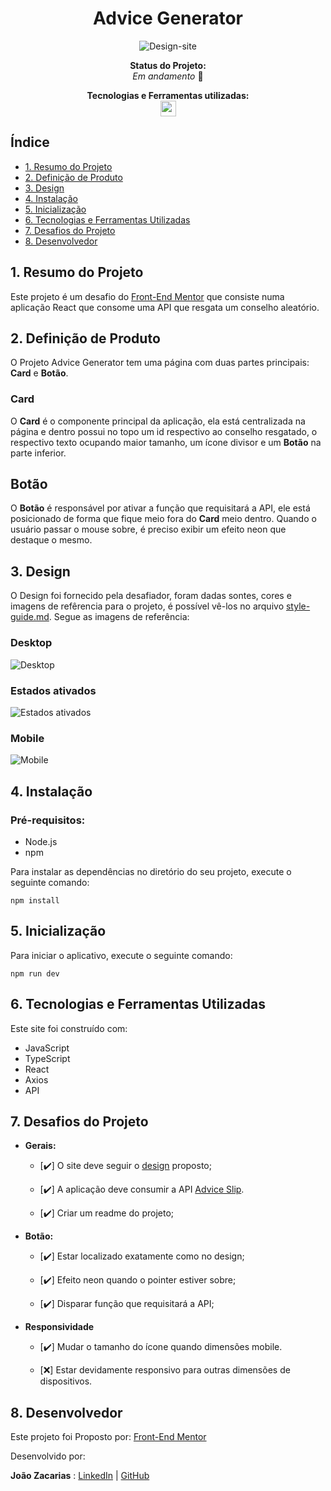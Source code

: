 <h1 align="center">Advice Generator</h1>
<div align="center">

![Design-site](./design/desktop-design.jpg)

<p align="center"><strong>Status do Projeto:<br></strong> <i>Em andamento</i> 🚧</p>

</div>
<p align="center">
<span><strong>Tecnologias e Ferramentas utilizadas:</strong></span>
<br>
  <a href="https://skillicons.dev">
    <img src="https://skillicons.dev/icons?i=ts,js,react,github,git" style="height: 25px;"/>
  </a>
</p>

## Índice

- [1. Resumo do Projeto](#1-resumo-do-projeto)
- [2. Definição de Produto](#2-definição-de-produto)
- [3. Design](#3-design)
- [4. Instalação](#4-instalação)
- [5. Inicialização](#5-inicialização)
- [6. Tecnologias e Ferramentas Utilizadas](#6-tecnologias-e-ferramentas-utilizadas)
- [7. Desafios do Projeto](#7-desafios-do-projeto)
- [8. Desenvolvedor](#8-desenvolvedor)

## 1. Resumo do Projeto

Este projeto é um desafio do [Front-End Mentor](https://www.frontendmentor.io) que consiste numa aplicação React que consome uma API que resgata um conselho aleatório.

## 2. Definição de Produto

O Projeto Advice Generator tem uma página com duas partes principais: **Card** e **Botão**.

### Card

O **Card** é o componente principal da aplicação, ela está centralizada na página e dentro possui no topo um id respectivo ao conselho resgatado, o respectivo texto ocupando maior tamanho, um ícone divisor e um **Botão** na parte inferior.

## Botão

O **Botão** é responsável por ativar a função que requisitará a API, ele está posicionado de forma que fique meio fora do **Card** meio dentro. Quando o usuário passar o mouse sobre, é preciso exibir um efeito neon que destaque o mesmo.

## 3. Design

O Design foi fornecido pela desafiador, foram dadas sontes, cores e imagens de refêrencia para o projeto, é possível vê-los no arquivo [style-guide.md](style-guide.md). Segue as imagens de referência:

### Desktop

![Desktop](./design/desktop-design.jpg)

### Estados ativados

![Estados ativados](./design/active-states.jpg)

### Mobile

![Mobile](./design/mobile-design.jpg)

## 4. Instalação

### Pré-requisitos:

- Node.js
- npm

Para instalar as dependências no diretório do seu projeto, execute o seguinte comando:

```
npm install
```

## 5. Inicialização

Para iniciar o aplicativo, execute o seguinte comando:

```
npm run dev
```

## 6. Tecnologias e Ferramentas Utilizadas

Este site foi construído com:

- JavaScript
- TypeScript
- React
- Axios
- API

## 7. Desafios do Projeto

- **Gerais:**

  - [✔️] O site deve seguir o [design](style-guide.md) proposto;

  - [✔️] A aplicação deve consumir a API [Advice Slip](https://api.adviceslip.com "Slip advide API").
  - [✔️] Criar um readme do projeto;

- **Botão:**

  - [✔️] Estar localizado exatamente como no design;

  - [✔️] Efeito neon quando o pointer estiver sobre;

  - [✔️] Disparar função que requisitará a API;

- **Responsividade**

  - [✔️] Mudar o tamanho do ícone quando dimensões mobile.

  - [❌] Estar devidamente responsivo para outras dimensões de dispositivos.

## 8. Desenvolvedor

Este projeto foi Proposto por: [Front-End Mentor](https://www.frontendmentor.io)

Desenvolvido por:

**João Zacarias** : [LinkedIn](https://br.linkedin.com/in/joão-zacarias-neto-593441237) | [GitHub](https://github.com/joao-zac)
